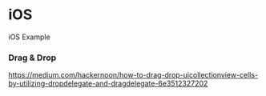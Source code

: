 # iOS
iOS Example


### Drag & Drop
https://medium.com/hackernoon/how-to-drag-drop-uicollectionview-cells-by-utilizing-dropdelegate-and-dragdelegate-6e3512327202
